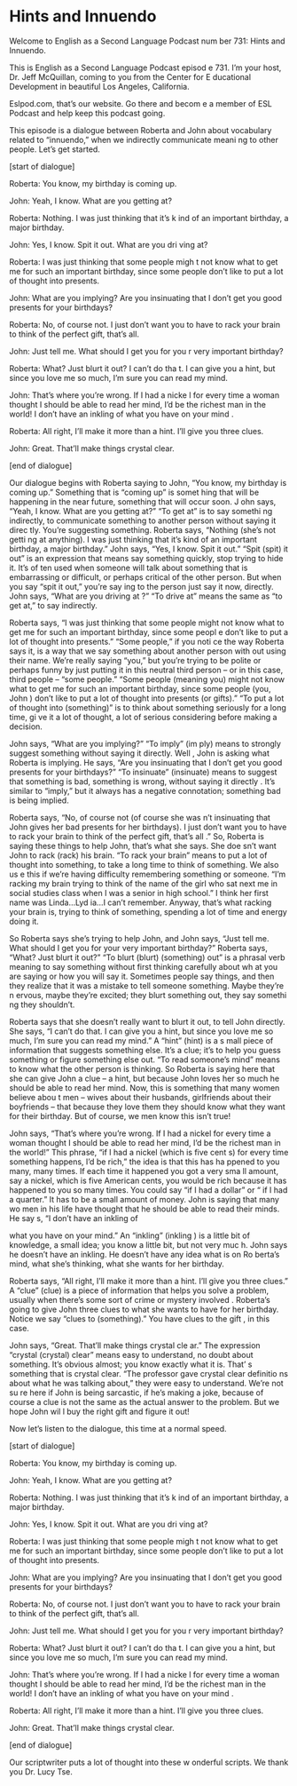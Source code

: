 # Hints and Innuendo

Welcome to English as a Second Language Podcast num ber 731: Hints and Innuendo.

This is English as a Second Language Podcast episod e 731.  I’m your host, Dr. Jeff McQuillan, coming to you from the Center for E ducational Development in beautiful Los Angeles, California.

Eslpod.com, that’s our website.  Go there and becom e a member of ESL Podcast and help keep this podcast going.

This episode is a dialogue between Roberta and John  about vocabulary related to “innuendo,” when we indirectly communicate meani ng to other people.  Let’s get started.

[start of dialogue]

Roberta:  You know, my birthday is coming up.

John:  Yeah, I know.  What are you getting at?

Roberta:  Nothing.  I was just thinking that it’s k ind of an important birthday, a major birthday.

John:  Yes, I know.  Spit it out.  What are you dri ving at?

Roberta:  I was just thinking that some people migh t not know what to get me for such an important birthday, since some people don’t  like to put a lot of thought into presents.

John:  What are you implying?  Are you insinuating that I don’t get you good presents for your birthdays?

Roberta:  No, of course not.  I just don’t want you  to have to rack your brain to think of the perfect gift, that’s all.

John:  Just tell me.  What should I get you for you r very important birthday?

Roberta:  What?  Just blurt it out?  I can’t do tha t.  I can give you a hint, but since you love me so much, I’m sure you can read my mind.

John:  That’s where you’re wrong.  If I had a nicke l for every time a woman thought I should be able to read her mind, I’d be the richest man in the world!  I don’t have an inkling of what you have on your mind .

Roberta:  All right, I’ll make it more than a hint.   I’ll give you three clues.

John:  Great.  That’ll make things crystal clear.

[end of dialogue]

Our dialogue begins with Roberta saying to John, “You know, my birthday is coming up.”  Something that is “coming up” is somet hing that will be happening in the near future, something that will occur soon.  J ohn says, “Yeah, I know.  What are you getting at?”  “To get at” is to say somethi ng indirectly, to communicate something to another person without saying it direc tly.  You’re suggesting something.  Roberta says, “Nothing (she’s not getti ng at anything).  I was just thinking that it’s kind of an important birthday, a  major birthday.”  John says, “Yes, I know.  Spit it out.”  “Spit (spit) it out” is an expression that means say something quickly, stop trying to hide it.  It’s of ten used when someone will talk about something that is embarrassing or difficult, or perhaps critical of the other person.  But when you say “spit it out,” you’re say ing to the person just say it now, directly.  John says, “What are you driving at ?”  “To drive at” means the same as “to get at,” to say indirectly.

Roberta says, “I was just thinking that some people  might not know what to get me for such an important birthday, since some peopl e don’t like to put a lot of thought into presents.”  “Some people,” if you noti ce the way Roberta says it, is a way that we say something about another person with out using their name. We’re really saying “you,” but you’re trying to be polite or perhaps funny by just putting it in this neutral third person – or in this case, third people – “some people.”  “Some people (meaning you) might not know  what to get me for such an important birthday, since some people (you, John ) don’t like to put a lot of thought into presents (or gifts).”  “To put a lot of thought into (something)” is to think about something seriously for a long time, gi ve it a lot of thought, a lot of serious considering before making a decision.

John says, “What are you implying?”  “To imply” (im ply) means to strongly suggest something without saying it directly.  Well , John is asking what Roberta is implying.  He says, “Are you insinuating that I don’t get you good presents for your birthdays?”  “To insinuate” (insinuate) means to suggest that something is bad, something is wrong, without saying it directly .  It’s similar to “imply,” but it always has a negative connotation; something bad is  being implied.

 Roberta says, “No, of course not (of course she was n’t insinuating that John gives her bad presents for her birthdays).  I just don’t want you to have to rack your brain to think of the perfect gift, that’s all .”  So, Roberta is saying these things to help John, that’s what she says.  She doe sn’t want John to rack (rack) his brain.  “To rack your brain” means to put a lot  of thought into something, to take a long time to think of something.  We also us e this if we’re having difficulty remembering something or someone.  “I’m racking my brain trying to think of the name of the girl who sat next me in social studies class when I was a senior in high school.”  I think her first name was Linda…Lyd ia…I can’t remember. Anyway, that’s what racking your brain is, trying to think of something, spending a lot of time and energy doing it.

So Roberta says she’s trying to help John, and John  says, “Just tell me.  What should I get you for your very important birthday?”   Roberta says, “What?  Just blurt it out?”  “To blurt (blurt) (something) out” is a phrasal verb meaning to say something without first thinking carefully about wh at you are saying or how you will say it.  Sometimes people say things, and then  they realize that it was a mistake to tell someone something.  Maybe they’re n ervous, maybe they’re excited; they blurt something out, they say somethi ng they shouldn’t.

Roberta says that she doesn’t really want to blurt it out, to tell John directly.  She says, “I can’t do that.  I can give you a hint, but  since you love me so much, I’m sure you can read my mind.”  A “hint” (hint) is a s mall piece of information that suggests something else.  It’s a clue; it’s to help  you guess something or figure something else out.  “To read someone’s mind” means  to know what the other person is thinking.  So Roberta is saying here that  she can give John a clue – a hint, but because John loves her so much he should be able to read her mind. Now, this is something that many women believe abou t men – wives about their husbands, girlfriends about their boyfriends – that  because they love them they should know what they want for their birthday.  But  of course, we men know this isn’t true!

John says, “That’s where you’re wrong.  If I had a nickel for every time a woman thought I should be able to read her mind, I’d be the richest man in the world!” This phrase, “if I had a nickel (which is five cent s) for every time something happens, I’d be rich,” the idea is that this has ha ppened to you many, many times.  If each time it happened you got a very sma ll amount, say a nickel, which is five American cents, you would be rich because it has happened to you so many times.  You could say “if I had a dollar” or “ if I had a quarter.”  It has to be a small amount of money.  John is saying that many wo men in his life have thought that he should be able to read their minds.  He say s, “I don’t have an inkling of

what you have on your mind.”  An “inkling” (inkling ) is a little bit of knowledge, a small idea; you know a little bit, but not very muc h.  John says he doesn’t have an inkling.  He doesn’t have any idea what is on Ro berta’s mind, what she’s thinking, what she wants for her birthday.

Roberta says, “All right, I’ll make it more than a hint.  I’ll give you three clues.”  A “clue” (clue) is a piece of information that helps you solve a problem, usually when there’s some sort of crime or mystery involved .  Roberta’s going to give John three clues to what she wants to have for her birthday.  Notice we say “clues to (something).”  You have clues to the gift , in this case.

John says, “Great.  That’ll make things crystal cle ar.”  The expression “crystal (crystal) clear” means easy to understand, no doubt  about something.  It’s obvious almost; you know exactly what it is.  That’ s something that is crystal clear.  “The professor gave crystal clear definitio ns about what he was talking about,” they were easy to understand.  We’re not su re here if John is being sarcastic, if he’s making a joke, because of course  a clue is not the same as the actual answer to the problem.  But we hope John wil l buy the right gift and figure it out!

Now let’s listen to the dialogue, this time at a normal speed.

[start of dialogue]

Roberta:  You know, my birthday is coming up.

John:  Yeah, I know.  What are you getting at?

Roberta:  Nothing.  I was just thinking that it’s k ind of an important birthday, a major birthday.

John:  Yes, I know.  Spit it out.  What are you dri ving at?

Roberta:  I was just thinking that some people migh t not know what to get me for such an important birthday, since some people don’t  like to put a lot of thought into presents.

John:  What are you implying?  Are you insinuating that I don’t get you good presents for your birthdays?

Roberta:  No, of course not.  I just don’t want you  to have to rack your brain to think of the perfect gift, that’s all.

 John:  Just tell me.  What should I get you for you r very important birthday?

Roberta:  What?  Just blurt it out?  I can’t do tha t.  I can give you a hint, but since you love me so much, I’m sure you can read my mind.

John:  That’s where you’re wrong.  If I had a nicke l for every time a woman thought I should be able to read her mind, I’d be the richest man in the world!  I don’t have an inkling of what you have on your mind .

Roberta:  All right, I’ll make it more than a hint.   I’ll give you three clues.

John:  Great.  That’ll make things crystal clear.

[end of dialogue]

Our scriptwriter puts a lot of thought into these w onderful scripts.  We thank you Dr. Lucy Tse.





